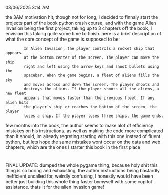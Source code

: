 03/06/2025 3:14 AM

the 3AM motivation hit, though not for long, I decided to finnaly start the projects part of the book python crash course, and with the game Alien Invasion being the first project, taking up to 3 chapters off the book, I envision this taking quite some time to finish.
here is a brief description of what the core concept of the game is  supposed to be:


            In Alien Invasion, the player controls a rocket ship that appears
            at the bottom center of the screen. The player can move the ship
            right and left using the arrow keys and shoot bullets using the
            spacebar. When the game begins, a fleet of aliens fills the sky
            and moves across and down the screen. The player shoots and
            destroys the aliens. If the player shoots all the aliens, a new fleet
            appears that moves faster than the previous fleet. If any alien hits
            the player’s ship or reaches the bottom of the screen, the player
            loses a ship. If the player loses three ships, the game ends.


few months into the book, the author seems to make alot of efficiency mistakes on his instructions, as well as making the code more complicated than It should, Im already regreting starting with this one instead of fluent python, but lets hope the same mistakes wont occur on the data and web chapters, which are the ones I starter this book in the first place


#
FINAL UPDATE:
dumped the whole pygame thing, because holy shit this thing is so boring and exhausting, the author instructions being bastardly inefficient,uncalled for, weirdly confusing, I honestly would have been better just building this whole thing faster bymyself with some copilot assistance.
thats It for the alien invasion game!